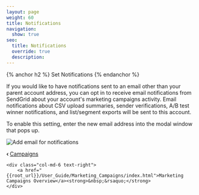 ```yaml
---
layout: page
weight: 60
title: Notifications
navigation:
  show: true
seo:
  title: Notifications
  override: true
  description:
---
```


{% anchor h2 %}
Set Notifications
{% endanchor %}

If you would like to have notifications sent to an email other than your parent account address, you can opt in to receive email notifications from SendGrid about your account's marketing campaigns activity.  Email notifications about CSV upload summaries, sender verifications, A/B test winner notifications, and list/segment exports will be sent to this account.

To enable this setting, enter the new email address into the modal window that pops up.

![]({{root_url}}/images/marketing_campaigns_set_notification_2.png "Add email for notifications")

<div class="row">
    <div class="col-md-6 text-left">
        <strong>&lsaquo;&nbsp;</strong><a href="{{root_url}}/User_Guide/Marketing_Campaigns/Campaigns/campaigns.html">Campaigns</a>
    </div>

    <div class="col-md-6 text-right">
        <a href="{{root_url}}/User_Guide/Marketing_Campaigns/index.html">Marketing Campaigns Overview</a><strong>&nbsp;&rsaquo;</strong>
    </div>
</div>
